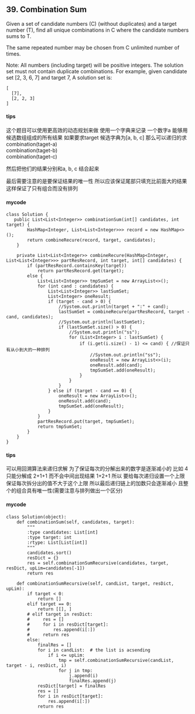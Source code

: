 ## 39. Combination Sum

Given a set of candidate numbers (C) (without duplicates) and a target number (T), find all unique combinations in C where the candidate numbers sums to T.

The same repeated number may be chosen from C unlimited number of times.

Note:
All numbers (including target) will be positive integers.
The solution set must not contain duplicate combinations.
For example, given candidate set [2, 3, 6, 7] and target 7, 
A solution set is: 

```
[
  [7],
  [2, 2, 3]
]
```
#### tips
这个题目可以使用更高效的动态规划来做 使用一个字典来记录 一个数字a 能够用候选数组组成的所有结果 如果要求target 候选字典为[a, b, c] 那么可以递归的求   
combination(taget-a)  
combination(taget-b)    
combination(taget-c)

然后把他们的结果分别和a, b, c 结合起来 

最后需要注意的是要保证结果的唯一性 所以应该保证尾部只填充比前面大的结果 这样保证了只有组合而没有排列

#### mycode

```
class Solution {
   public List<List<Integer>> combinationSum(int[] candidates, int target) {
        HashMap<Integer, List<List<Integer>>> record = new HashMap<>();
        return combineRecure(record, target, candidates);
    }

    private List<List<Integer>> combineRecure(HashMap<Integer, List<List<Integer>>> partResRecord, int target, int[] candidates) {
        if (partResRecord.containsKey(target))
            return partResRecord.get(target);
        else {
            List<List<Integer>> tmpSumSet = new ArrayList<>();
            for (int cand : candidates) {
                List<List<Integer>> lastSumSet;
                List<Integer> oneResult;
                if (target - cand > 0) {
                    //System.out.println(target + ":" + cand);
                    lastSumSet = combineRecure(partResRecord, target - cand, candidates);
                    //System.out.println(lastSumSet);
                    if (lastSumSet.size() > 0) {
                        //System.out.println("ss");
                        for (List<Integer> i : lastSumSet) {
                            if (i.get(i.size() - 1) <= cand) { //保证只有从小到大的一种排列
                                //System.out.println("ss");
                                oneResult = new ArrayList<>(i);
                                oneResult.add(cand);
                                tmpSumSet.add(oneResult);
                            }
                        }
                    }
                } else if (target - cand == 0) {
                    oneResult = new ArrayList<>();
                    oneResult.add(cand);
                    tmpSumSet.add(oneResult);
                }
            }
            partResRecord.put(target, tmpSumSet);
            return tmpSumSet;
        }
    }
}
```


#### tips
可以用回溯算法来递归求解 为了保证每次的分解出来的数字是逐渐减小的
比如 4 只能分解成 2+1+1 而不会中间出现结果 1+2+1 所以 要给每次递归设置一个上限 保证每次拆分出的值不大于这个上限 所以最后递归链上的加数只会逐渐减小 且整个的组合具有唯一性(需要注意与排列做出一个区分)

#### mycode


```
class Solution(object):
    def combinationSum(self, candidates, target):
        """
        :type candidates: List[int]
        :type target: int
        :rtype: List[List[int]]
        """
        candidates.sort()
        resDict = {}
        res = self.combinationSumRecursive(candidates, target, resDict, upLim=candidates[-1])
        return res

    def combinationSumRecursive(self, candList, target, resDict, upLim):
        if target < 0:
            return []
        elif target == 0:
            return [[], ]
        # elif target in resDict:
        #     res = []
        #     for i in resDict[target]:
        #         res.append(i[:])
        #     return res
        else:
            finalRes = []
            for i in candList:  # the list is acsending
                if i <= upLim:
                    tmp = self.combinationSumRecursive(candList, target - i, resDict, i)
                    for j in tmp:
                        j.append(i)
                        finalRes.append(j)
            resDict[target] = finalRes
            res = []
            for i in resDict[target]:
                res.append(i[:])
            return res
```
